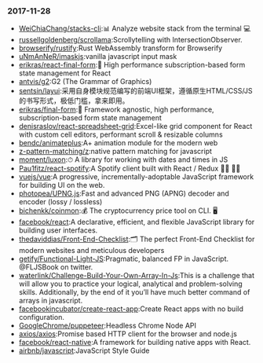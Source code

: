### 2017-11-28 
* [WeiChiaChang/stacks-cli](https://github.com//WeiChiaChang/stacks-cli):📊 Analyze website stack from the terminal 💻 
* [russellgoldenberg/scrollama](https://github.com//russellgoldenberg/scrollama):Scrollytelling with IntersectionObserver. 
* [browserify/rustify](https://github.com//browserify/rustify):Rust WebAssembly transform for Browserify 
* [uNmAnNeR/imaskjs](https://github.com//uNmAnNeR/imaskjs):vanilla javascript input mask 
* [erikras/react-final-form](https://github.com//erikras/react-final-form):🏁 High performance subscription-based form state management for React 
* [antvis/g2](https://github.com//antvis/g2):G2 (The Grammar of Graphics) 
* [sentsin/layui](https://github.com//sentsin/layui):采用自身模块规范编写的前端UI框架，遵循原生HTML/CSS/JS的书写形式，极低门槛，拿来即用。 
* [erikras/final-form](https://github.com//erikras/final-form):🏁 Framework agnostic, high performance, subscription-based form state management 
* [denisraslov/react-spreadsheet-grid](https://github.com//denisraslov/react-spreadsheet-grid):Excel-like grid component for React with custom cell editors, performant scroll & resizable columns 
* [bendc/animateplus](https://github.com//bendc/animateplus):A+ animation module for the modern web 
* [z-pattern-matching/z](https://github.com//z-pattern-matching/z):native pattern matching for javascript 
* [moment/luxon](https://github.com//moment/luxon):⏱ A library for working with dates and times in JS 
* [Pau1fitz/react-spotify](https://github.com//Pau1fitz/react-spotify):A Spotify client built with React / Redux 🎤🎺 🎸🎷 
* [vuejs/vue](https://github.com//vuejs/vue):A progressive, incrementally-adoptable JavaScript framework for building UI on the web. 
* [photopea/UPNG.js](https://github.com//photopea/UPNG.js):Fast and advanced PNG (APNG) decoder and encoder (lossy / lossless) 
* [bichenkk/coinmon](https://github.com//bichenkk/coinmon):💰 The cryptocurrency price tool on CLI. 🖥 
* [facebook/react](https://github.com//facebook/react):A declarative, efficient, and flexible JavaScript library for building user interfaces. 
* [thedaviddias/Front-End-Checklist](https://github.com//thedaviddias/Front-End-Checklist):🗂 The perfect Front-End Checklist for modern websites and meticulous developers 
* [getify/Functional-Light-JS](https://github.com//getify/Functional-Light-JS):Pragmatic, balanced FP in JavaScript. @FLJSBook on twitter. 
* [waterlink/Challenge-Build-Your-Own-Array-In-Js](https://github.com//waterlink/Challenge-Build-Your-Own-Array-In-Js):This is a challenge that will allow you to practice your logical, analytical and problem-solving skills. Additionally, by the end of it you’ll have much better command of arrays in javascript. 
* [facebookincubator/create-react-app](https://github.com//facebookincubator/create-react-app):Create React apps with no build configuration. 
* [GoogleChrome/puppeteer](https://github.com//GoogleChrome/puppeteer):Headless Chrome Node API 
* [axios/axios](https://github.com//axios/axios):Promise based HTTP client for the browser and node.js 
* [facebook/react-native](https://github.com//facebook/react-native):A framework for building native apps with React. 
* [airbnb/javascript](https://github.com//airbnb/javascript):JavaScript Style Guide 
